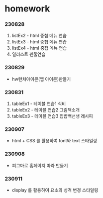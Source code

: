 # homework #

### 230828 ###

1. listEx2 - html 중첩 메뉴 연습
2. listEx3 - html 중첩 메뉴 연습
3. listEx4 - html 중첩 메뉴 연습
4. 일러스트 펜툴연습

### 230829 ###

* hw런처아이콘(앱 아이콘)만들기

### 230831 ###

1. tableEx1 - 테이블 연습1 식비
2. tableEx2 - 테이블 연습2 그림책소개
3. tableEx3 - 테이블 연습3 집밥백선생 레시피

### 230907 ###

* html + CSS 를 활용하여 font와 text 스타일링

### 230908 ###

* 피그마로 홈페이지 따라 만들기

### 230911 ###

* display 를 활용하여 요소의 성격 변경 스타일링
